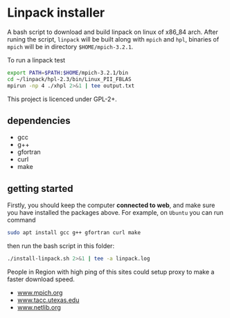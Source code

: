 # Linpack installer

A bash script to download and build linpack on linux of x86_84 arch.
After runing the script, `linpack` will be built along with `mpich` and `hpl`, binaries of `mpich` will be in directory `$HOME/mpich-3.2.1`.

To run a linpack test
```bash
export PATH=$PATH:$HOME/mpich-3.2.1/bin
cd ~/linpack/hpl-2.3/bin/Linux_PII_FBLAS
mpirun -np 4 ./xhpl 2>&1 | tee output.txt
```

This project is licenced under GPL-2+.

## dependencies

- gcc
- g++
- gfortran
- curl
- make

## getting started

Firstly, you should keep the computer **connected to web**, and make sure you have installed the packages above.
For example, on `Ubuntu` you can run command
```bash
sudo apt install gcc g++ gfortran curl make
```
then run the bash script in this folder:
```bash
./install-linpack.sh 2>&1 | tee -a linpack.log
```

People in Region with high ping of this sites could setup proxy to make a faster download speed.
- www.mpich.org
- www.tacc.utexas.edu
- www.netlib.org